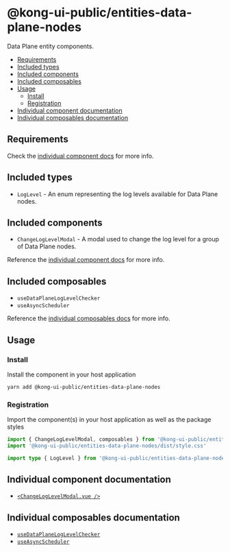 # @kong-ui-public/entities-data-plane-nodes

Data Plane entity components.

- [Requirements](#requirements)
- [Included types](#included-types)
- [Included components](#included-components)
- [Included composables](#included-composables)
- [Usage](#usage)
  - [Install](#install)
  - [Registration](#registration)
- [Individual component documentation](#individual-component-documentation)
- [Individual composables documentation](#individual-composables-documentation)

## Requirements

Check the [individual component docs](#individual-component-documentation) for more info.

## Included types

- `LogLevel` - An enum representing the log levels available for Data Plane nodes.

## Included components

- `ChangeLogLevelModal` - A modal used to change the log level for a group of Data Plane nodes.

Reference the [individual component docs](#individual-component-documentation) for more info.

## Included composables

- `useDataPlaneLogLevelChecker`
- `useAsyncScheduler`

Reference the [individual composables docs](#individual-composables-documentation) for more info.

## Usage

### Install

Install the component in your host application

```sh
yarn add @kong-ui-public/entities-data-plane-nodes
```

### Registration

Import the component(s) in your host application as well as the package styles

```ts
import { ChangeLogLevelModal, composables } from '@kong-ui-public/entities-data-plane-nodes'
import '@kong-ui-public/entities-data-plane-nodes/dist/style.css'

import type { LogLevel } from '@kong-ui-public/entities-data-plane-nodes'
```

## Individual component documentation

- [`<ChangeLogLevelModal.vue />`](docs/change-log-level-modal.md)


## Individual composables documentation

- [`useDataPlaneLogLevelChecker`](docs/use-data-plane-log-level-checker.md)
- [`useAsyncScheduler`](docs/use-async-scheduler.md)
